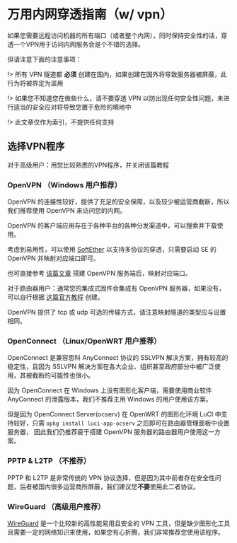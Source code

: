 # 万用内网穿透指南（w/ vpn）

如果您需要远程访问机器的所有端口（或者整个内网），同时保持安全性的话，穿透一个VPN用于访问内网服务会是个不错的选择。

但请注意下面的注意事项：

!> 所有 VPN 隧道都 **必须** 创建在国内，如果创建在国外将导致服务器被屏蔽，此行为将被界定为滥用

!> 如果您不知道您在做些什么，请不要穿透 VPN 以防出现任何安全性问题，未进行适当的安全应对将导致您置于危险的境地中

!> 此文章仅作为索引，不提供任何支持

## 选择VPN程序

对于高级用户：用您比较熟悉的VPN程序，并关闭该篇教程

### OpenVPN （Windows 用户推荐）

OpenVPN 的连接性较好，提供了充足的安全保障，以及较少被运营商截断，所以我们推荐使用 OpenVPN 来访问您的内网。

OpenVPN 的客户端应用存在于各种平台的各种分发渠道中，可以搜索并下载使用。

考虑到易用性，可以使用 [SoftEther](https://www.softether.org/) 以支持多协议的穿透，只需要启动 SE 的 OpenVPN 并映射对应端口即可。

也可直接参考 [该篇文章](http://www.zhujian.org/vps/course/210.html) 搭建 OpenVPN 服务端后，映射对应端口。

对于路由器用户：通常您的集成式固件会集成有 OpenVPN 服务器，如果没有，可以自行根据 [这篇官方教程](https://openwrt.org/docs/guide-user/services/vpn/openvpn/server) 创建。

OpenVPN 提供了 tcp 或 udp 可选的传输方式，请注意映射隧道的类型应与设置相同。

### OpenConnect （Linux/OpenWRT 用户推荐）

OpenConnect 是兼容思科 AnyConnect 协议的 SSLVPN 解决方案，拥有较高的稳定性，且因为 SSLVPN 解决方案在各大企业、组织甚至政府部分中被广泛使用，其被截断的可能性也很小。

因为 OpenConnect 在 Windows 上没有图形化客户端，需要使用商业软件 AnyConnect 的泄露版本，我们不推荐主用 Windows 的用户使用该方案。

但是因为 OpenConnect Server(ocserv) 在 OpenWRT 的图形化环境 LuCI 中支持较好，只需 `opkg install luci-app-ocserv` 之后即可在路由器管理面板中设置服务器，
因此我们仍推荐疲于搭建 OpenVPN 服务器的路由器用户使用这一方案。

### PPTP & L2TP （不推荐）

PPTP 和 L2TP 是非常传统的 VPN 协议选择，但是因为其中前者存在安全性问题，后者被国内很多运营商所屏蔽，我们建议您**不要**使用此二者协议。

### WireGuard （高级用户推荐）

[WireGuard](https://www.wireguard.com/quickstart/) 是一个比较新的高性能易用且安全的 VPN 工具，但是缺少图形化工具且需要一定的网络知识来使用，如果您有心折腾，我们非常推荐您使用该程序。